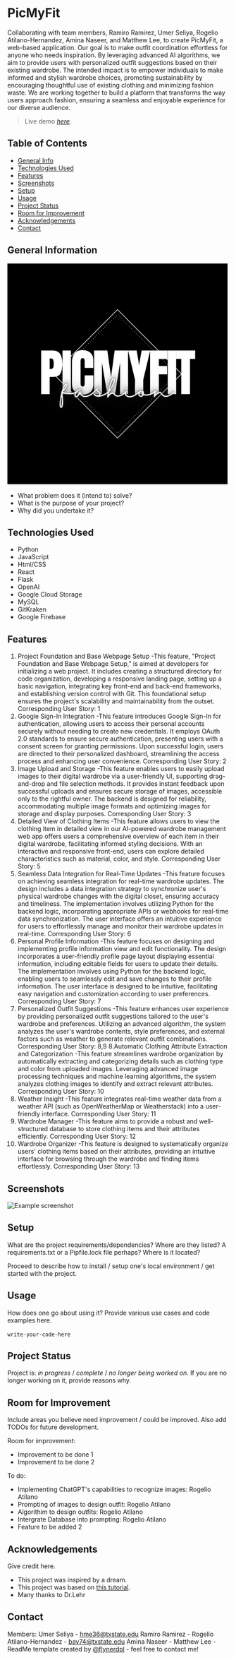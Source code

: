 # PicMyFit
Collaborating with team members, Ramiro Ramirez, Umer Seliya, Rogelio Atilano-Hernandez, Amina Naseer, and Matthew Lee, to create PicMyFit, a web-based application. Our goal is to make outfit coordination effortless for anyone who needs inspiration. 
By leveraging advanced AI algorithms, we aim to provide users with personalized outfit suggestions based on their existing wardrobe. The intended impact is to empower individuals to make informed and stylish wardrobe choices, promoting sustainability by encouraging thoughtful use of existing clothing and minimizing fashion waste. 
We are working together to build a platform that transforms the way users approach fashion, ensuring a seamless and enjoyable experience for our diverse audience.

> Live demo [_here_](https://www.example.com). <!-- If you have the project hosted somewhere, include the link here. -->

## Table of Contents
* [General Info](#general-information)
* [Technologies Used](#technologies-used)
* [Features](#features)
* [Screenshots](#screenshots)
* [Setup](#setup)
* [Usage](#usage)
* [Project Status](#project-status)
* [Room for Improvement](#room-for-improvement)
* [Acknowledgements](#acknowledgements)
* [Contact](#contact)
<!-- * [License](#license) -->


## General Information
![Logo](img/LOGO_v1.png)
- What problem does it (intend to) solve?
- What is the purpose of your project?
- Why did you undertake it?
<!-- You don't have to answer all the questions - just the ones relevant to your project. -->


## Technologies Used
- Python
- JavaScript
- Html/CSS
- React
- Flask
- OpenAI
- Google Cloud Storage
- MySQL
- GitKraken
- Google Firebase


## Features
1. Project Foundation and Base Webpage Setup
	-This feature, "Project Foundation and Base Webpage Setup," is aimed at developers for initializing a web project. It includes creating a structured directory for code organization, developing a responsive landing page, 
	 setting up a basic navigation, integrating key front-end and back-end frameworks, and establishing version control with Git. This foundational setup ensures the project's scalability and maintainability from the outset.
	 Corresponding User Story: 1 
2. Google Sign-In Integration
	-This feature introduces Google Sign-In for authentication, allowing users to access their personal accounts securely without needing to create new credentials. It employs OAuth 2.0 standards to ensure secure authentication, 
	 presenting users with a consent screen for granting permissions. Upon successful login, users are directed to their personalized dashboard, streamlining the access process and enhancing user convenience.
	 Corresponding User Story: 2
3. Image Upload and Storage
	-This feature enables users to easily upload images to their digital wardrobe via a user-friendly UI, supporting drag-and-drop and file selection methods. It provides instant feedback upon successful uploads and ensures secure 
	storage of images, accessible only to the rightful owner. The backend is designed for reliability, accommodating multiple image formats and optimizing images for storage and display purposes.
	Corresponding User Story: 3
4. Detailed View of Clothing Items
	-This feature allows users to view the clothing item in detailed view in our AI-powered wardrobe management web app offers users a comprehensive overview of each item in their digital wardrobe, facilitating informed styling decisions. With an interactive and responsive front-end, users can explore detailed characteristics such as material, color, and style. 
	Corresponding User Story: 5
5. Seamless Data Integration for Real-Time Updates
	-This feature focuses on achieving seamless integration for real-time wardrobe updates. The design includes a data integration strategy to synchronize user's physical wardrobe changes with the digital closet, ensuring accuracy and timeliness. The implementation involves utilizing Python for the backend logic, incorporating appropriate APIs or webhooks for real-time data synchronization. The user interface offers an intuitive experience for users to effortlessly manage and monitor their wardrobe updates in real-time. 
	Corresponding User Story: 6
6. Personal Profile Information
	-This feature focuses on designing and implementing profile information view and edit functionality. The design incorporates a user-friendly profile page layout displaying essential information, including editable fields for users to update their details. The implementation involves using Python for the backend logic, enabling users to seamlessly edit and save changes to their profile information. The user interface is designed to be intuitive, facilitating easy navigation and customization according to user preferences. 
	Corresponding User Story: 7
7. Personalized Outfit Suggestions
	-This feature enhances user experience by providing personalized outfit suggestions tailored to the user's wardrobe and preferences. Utilizing an advanced algorithm, the system analyzes the user's wardrobe contents, style preferences, and external factors such as weather to generate relevant outfit combinations.
	Corresponding User Story: 8,9
	8.Automatic Clothing Attribute Extraction and Categorization
	-This feature streamlines wardrobe organization by automatically extracting and categorizing details such as clothing type and color from uploaded images. Leveraging advanced image processing techniques and machine learning algorithms, the system analyzes clothing images to identify and extract relevant attributes.
	Corresponding User Story: 10
9. Weather Insight
	-This feature integrates real-time weather data from a weather API (such as OpenWeatherMap or Weatherstack) into a user-friendly interface. 
	Corresponding User Story: 11
10. Wardrobe Manager
	-This feature aims to provide a robust and well-structured database to store clothing items and their attributes efficiently. 
	Corresponding User Story: 12
11. Wardrobe Organizer
	-This feature is designed to systematically organize users' clothing items based on their attributes, providing an intuitive interface for browsing through the wardrobe and finding items effortlessly. 
	Corresponding User Story: 13
## Screenshots
![Example screenshot](./img/screenshot.png)
<!-- If you have screenshots you'd like to share, include them here. -->


## Setup
What are the project requirements/dependencies? Where are they listed? A requirements.txt or a Pipfile.lock file perhaps? Where is it located?

Proceed to describe how to install / setup one's local environment / get started with the project.


## Usage
How does one go about using it?
Provide various use cases and code examples here.

`write-your-code-here`


## Project Status
Project is: _in progress_ / _complete_ / _no longer being worked on_. If you are no longer working on it, provide reasons why.


## Room for Improvement
Include areas you believe need improvement / could be improved. Also add TODOs for future development.

Room for improvement:
- Improvement to be done 1
- Improvement to be done 2

To do:
- Implementing ChatGPT's capabilities to recognize images: Rogelio Atilano 
- Prompting of images to design outfit: Rogelio Atilano 
- Algorithim to design outfits: Rogelio Atilano 
- Intergrate Database into prompting: Rogelio Atilano 
- Feature to be added 2


## Acknowledgements
Give credit here.
- This project was inspired by a dream.
- This project was based on [this tutorial](https://www.example.com).
- Many thanks to Dr.Lehr


## Contact
Members:
Umer Seliya - hme36@txstate.edu
Ramiro Ramirez - 
Rogelio Atilano-Hernandez - bav74@txstate.edu
Amina Naseer - 
Matthew Lee - 
ReadMe template created by [@flynerdpl](https://www.flynerd.pl/) - feel free to contact me!


<!-- Optional -->
<!-- ## License -->
<!-- This project is open source and available under the [... License](). -->

<!-- You don't have to include all sections - just the one's relevant to your project -->
